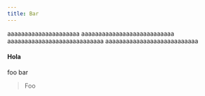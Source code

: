 ```yaml
---
title: Bar
---
```


aaaaaaaaaaaaaaaaaaaaa aaaaaaaaaaaaaaaaaaaaaaaaaaa aaaaaaaaaaaaaaaaaaaaaaaaaaaa aaaaaaaaaaaaaaaaaaaaaaaaaaa

#### Hola

foo bar
 
> Foo
